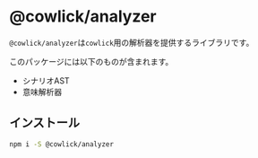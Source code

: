 # @cowlick/analyzer

`@cowlick/analyzer`は`cowlick`用の解析器を提供するライブラリです。

このパッケージには以下のものが含まれます。

* シナリオAST
* 意味解析器

## インストール

```bash
npm i -S @cowlick/analyzer
```
